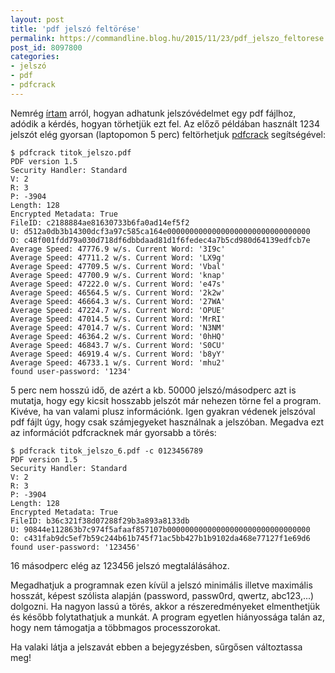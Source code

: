 ```yaml
---
layout: post
title: 'pdf jelszó feltörése'
permalink: https://commandline.blog.hu/2015/11/23/pdf_jelszo_feltorese
post_id: 8097800
categories: 
- jelszó
- pdf
- pdfcrack
---
```


Nemrég 
[írtam](http://commandline.blog.hu/2015/11/20/pdf_jelszovedelem) arról, hogyan adhatunk jelszóvédelmet egy pdf fájlhoz, adódik a kérdés, hogyan törhetjük ezt fel. Az előző példában használt 1234 jelszót elég gyorsan (laptopomon 5 perc) feltörhetjuk 
[pdfcrack](http://pdfcrack.sourceforge.net/) segítségével:

```
$ pdfcrack titok_jelszo.pdf
PDF version 1.5
Security Handler: Standard
V: 2
R: 3
P: -3904
Length: 128
Encrypted Metadata: True
FileID: c2188884ae81630733b6fa0ad14ef5f2
U: d512a0db3b14300dcf3a97c585ca164e00000000000000000000000000000000
O: c48f001fdd79a030d718df6dbbdaad81d1f6fedec4a7b5cd980d64139edfcb7e
Average Speed: 47776.9 w/s. Current Word: '3I9c'
Average Speed: 47711.2 w/s. Current Word: 'LX9g'
Average Speed: 47709.5 w/s. Current Word: 'Vbal'
Average Speed: 47700.9 w/s. Current Word: 'knap'
Average Speed: 47222.0 w/s. Current Word: 'e47s'
Average Speed: 46564.5 w/s. Current Word: '2k2w'
Average Speed: 46664.3 w/s. Current Word: '27WA'
Average Speed: 47224.7 w/s. Current Word: 'OPUE'
Average Speed: 47014.5 w/s. Current Word: 'MrRI'
Average Speed: 47014.7 w/s. Current Word: 'N3NM'
Average Speed: 46364.2 w/s. Current Word: '0hHQ'
Average Speed: 46843.7 w/s. Current Word: 'S0CU'
Average Speed: 46919.4 w/s. Current Word: 'b8yY'
Average Speed: 46733.1 w/s. Current Word: 'mhu2'
found user-password: '1234'
```

5 perc nem hosszú idő, de azért a kb. 50000 jelszó/másodperc azt is mutatja, hogy egy kicsit hosszabb jelszót már nehezen törne fel a program. Kivéve, ha van valami plusz információnk. Igen gyakran védenek jelszóval pdf fájlt úgy, hogy csak számjegyeket használnak a jelszóban. Megadva ezt az információt pdfcracknek már gyorsabb a törés:

```
$ pdfcrack titok_jelszo_6.pdf -c 0123456789
PDF version 1.5
Security Handler: Standard
V: 2
R: 3
P: -3904
Length: 128
Encrypted Metadata: True
FileID: b36c321f38d07288f29b3a893a8133db
U: 90844e112863b7c974f5afaaf857107b00000000000000000000000000000000
O: c431fab9dc5ef7b59c244b61b745f71ac5bb427b1b9102da468e77127f1e69d6
found user-password: '123456'
```

16 másodperc elég az 123456 jelszó megtalálásához.

Megadhatjuk a programnak ezen kívül a jelszó minimális illetve maximális hosszát, képest szólista alapján (password, passw0rd, qwertz, abc123,...) dolgozni. Ha nagyon lassú a törés, akkor a részeredményeket elmenthetjük és később folytathatjuk a munkát. A program egyetlen hiányossága talán az, hogy nem támogatja a többmagos processzorokat.

Ha valaki látja a jelszavát ebben a bejegyzésben, sűrgősen változtassa meg!